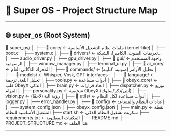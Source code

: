 # 🧠 Super OS - Project Structure Map

---

## 🌐 super_os (Root System)

📁 super_os/
│
├── 📁 core/                  ← ملفات نظام التشغيل الأساسية (kernel-like)
│   ├── boot.c
│   ├── system.c
│
├── 📁 drivers/               ← تعريفات الصوت، الكاميرا، الشبكة...
│   ├── audio_driver.py
│   ├── gpu_driver.py
│
├── 📁 gui/                   ← واجهة المستخدم الرسومية
│   ├── window_manager.py
│   ├── terminal_ui.py
│
├── 📁 ai_core/               ← المحرك الذكائي العام
│   ├── 📁 commands/          ← تحليل الأوامر (صوتية، كتابية)
│   ├── 📁 models/            ← Whisper, Vosk, GPT interfaces
│   ├── 📁 language/          ← تحليل اللغة، ترجمة
│   ├── tools.py             ← أدوات مساعدة
│
├── 📁 obeyx_core/            ← قلب ObeyX الذكي
│   ├── brain.py             ← اتخاذ قرارات
│   ├── dispatcher.py        ← توزيع المهام
│   ├── personality.py       ← شخصية ObeyX (أنثى/ذكر/سلوك)
│   ├── vision.py            ← (لاحقًا) رؤية آلية
│
├── 📁 utils/                 ← أدوات مساعدة لكل النظام
│   ├── logger.py
│   ├── error_handler.py
│
├── 📁 config/                ← إعدادات النظام والمساعد
│   ├── system_config.json
│   ├── obeyx_config.json
│
├── main.py                  ← نقطة التشغيل الأساسية للنظام
├── start.sh                 ← سكربت تشغيل النظام الذكي
├── requirements.txt         ← المكتبات المطلوبة
├── README.md
├── PROJECT_STRUCTURE.md     ← هذا الملف


---

